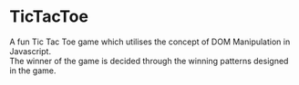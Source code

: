 # TicTacToe
A fun Tic Tac Toe game which utilises the concept of DOM Manipulation in Javascript.<br>
The winner of the game is decided through the winning patterns designed in the game.<br>

